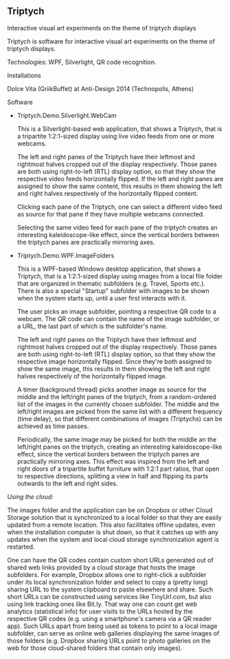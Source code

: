 ## Triptych
Interactive visual art experiments on the theme of triptych displays

Triptych is software for interactive visual art experiments on the theme of triptych displays.

Technologies: WPF, Silverlight, QR code recognition.

Installations

Dolce Vita (GriikBuffet) at Anti-Design 2014 (Technopolis, Athens)

Software

* Triptych.Demo.Silverlight.WebCam

    This is a Silverlight-based web application, that shows a Triptych, that is a tripartite 1:2:1-sized display using live video feeds from one or more webcams. 

    The left and right panes of the Triptych have their leftmost and rightmost halves cropped out of the display respectively. Those panes are both using right-to-left (RTL) display option, so that they show the respective video feeds horizontally flipped. If the left and right panes are assigned to show the same content, this results in them showing the left and right halves respectively of the horizontally flipped content.

    Clicking each pane of the Triptych, one can select a different video feed as source for that pane if they have multiple webcams connected.

    Selecting the same video feed for each pane of the triptych creates an interesting kaleidoscope-like effect, since the vertical borders between the triptych panes are practically mirroring axes.

* Triptych.Demo.WPF.ImageFolders

    This is a WPF-based Windows desktop application, that shows a Triptych, that is a 1:2:1-sized display using images from a local file folder that are organized in thematic subfolders (e.g. Travel, Sports etc.). There is also a special "Startup" subfolder with images to be shown when the system starts up, until a user first interacts with it.

    The user picks an image subfolder, pointing a respective QR code to a webcam. The QR code can contain the name of the image subfolder, or a URL, the last part of which is the subfolder's name.

    The left and right panes on the Triptych have their leftmost and rightmost halves cropped out of the display respectively. Those panes are both using right-to-left (RTL) display option, so that they show the respective image horizontally flipped. Since they're both assigned to show the same image, this results in them showing the left and right halves respectively of the horizontally flipped image.

    A timer (background thread) picks another image as source for the middle and the left/right panes of the triptych, from a random-ordered list of the images in the currently chosen subfolder. The middle and the left/right images are picked from the same list with a different frequency (time delay), so that different combinations of images (Triptychs) can be achieved as time passes.

    Periodically, the same image may be picked for both the middle an the left/right panes on the triptych, creating an interesting kaleidoscope-like effect, since the vertical borders between the triptych panes are practically mirroring axes. This effect was inspired from the left and right doors of a tripartite buffet furniture with 1:2:1 part ratios, that open to respective directions, splitting a view in half and flipping its parts outwards to the left and right sides.

_Using the cloud:_

   The images folder and the application can be on Dropbox or other Cloud Storage solution that is synchronized to a local folder so that they are easily updated from a remote location. This also facilitates offline updates, even when the installation computer is shut down, so that it catches up with any updates when the system and local cloud storage synchronization agent is restarted.

   One can have the QR codes contain custom short URLs generated out of shared web links provided by a cloud storage that hosts the image subfolders. For example, Dropbox allows one to right-click a subfolder under its local synchronization folder and select to copy a (pretty long) sharing URL to the system clipboard to paste elsewhere and share. Such short URLs can be constructed using services like TinyUrl.com, but also using link tracking ones like Bit.ly. That way one can count get web analytics (statistical info) for user visits to the URLs hosted by the respective QR codes (e.g. using a smartphone's camera via a QR reader app). Such URLs apart from being used as tokens to point to a local image subfolder, can serve as online web galleries displaying the same images of those folders (e.g. Dropbox sharing URLs point to photo galleries on the web for those cloud-shared folders that contain only images).

